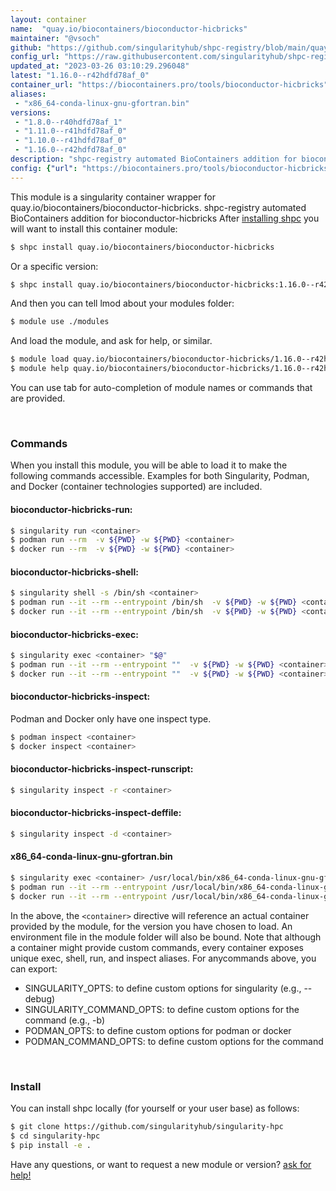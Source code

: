 ```yaml
---
layout: container
name:  "quay.io/biocontainers/bioconductor-hicbricks"
maintainer: "@vsoch"
github: "https://github.com/singularityhub/shpc-registry/blob/main/quay.io/biocontainers/bioconductor-hicbricks/container.yaml"
config_url: "https://raw.githubusercontent.com/singularityhub/shpc-registry/main/quay.io/biocontainers/bioconductor-hicbricks/container.yaml"
updated_at: "2023-03-26 03:10:29.296048"
latest: "1.16.0--r42hdfd78af_0"
container_url: "https://biocontainers.pro/tools/bioconductor-hicbricks"
aliases:
 - "x86_64-conda-linux-gnu-gfortran.bin"
versions:
 - "1.8.0--r40hdfd78af_1"
 - "1.11.0--r41hdfd78af_0"
 - "1.10.0--r41hdfd78af_0"
 - "1.16.0--r42hdfd78af_0"
description: "shpc-registry automated BioContainers addition for bioconductor-hicbricks"
config: {"url": "https://biocontainers.pro/tools/bioconductor-hicbricks", "maintainer": "@vsoch", "description": "shpc-registry automated BioContainers addition for bioconductor-hicbricks", "latest": {"1.16.0--r42hdfd78af_0": "sha256:272d8db8e7d64cc5f1f9dca7f958d564071a9867df422a6707e8dd660a751e26"}, "tags": {"1.8.0--r40hdfd78af_1": "sha256:2fbeb2e4b144eaf77215f4e0e31ffa51192e4e25f1073fcbb47581d8b7923103", "1.11.0--r41hdfd78af_0": "sha256:5c03e1f339c2dc4f10d463f42aad5633d1ae90b94ebd4feb47fec30a8ed424ab", "1.10.0--r41hdfd78af_0": "sha256:3018e3e36cfcf336423cc728142ab2ab4dad49e1fa5a130d35b2d725521c9d99", "1.16.0--r42hdfd78af_0": "sha256:272d8db8e7d64cc5f1f9dca7f958d564071a9867df422a6707e8dd660a751e26"}, "docker": "quay.io/biocontainers/bioconductor-hicbricks", "aliases": {"x86_64-conda-linux-gnu-gfortran.bin": "/usr/local/bin/x86_64-conda-linux-gnu-gfortran.bin"}}
---
```


This module is a singularity container wrapper for quay.io/biocontainers/bioconductor-hicbricks.
shpc-registry automated BioContainers addition for bioconductor-hicbricks
After [installing shpc](#install) you will want to install this container module:


```bash
$ shpc install quay.io/biocontainers/bioconductor-hicbricks
```

Or a specific version:

```bash
$ shpc install quay.io/biocontainers/bioconductor-hicbricks:1.16.0--r42hdfd78af_0
```

And then you can tell lmod about your modules folder:

```bash
$ module use ./modules
```

And load the module, and ask for help, or similar.

```bash
$ module load quay.io/biocontainers/bioconductor-hicbricks/1.16.0--r42hdfd78af_0
$ module help quay.io/biocontainers/bioconductor-hicbricks/1.16.0--r42hdfd78af_0
```

You can use tab for auto-completion of module names or commands that are provided.

<br>

### Commands

When you install this module, you will be able to load it to make the following commands accessible.
Examples for both Singularity, Podman, and Docker (container technologies supported) are included.

#### bioconductor-hicbricks-run:

```bash
$ singularity run <container>
$ podman run --rm  -v ${PWD} -w ${PWD} <container>
$ docker run --rm  -v ${PWD} -w ${PWD} <container>
```

#### bioconductor-hicbricks-shell:

```bash
$ singularity shell -s /bin/sh <container>
$ podman run --it --rm --entrypoint /bin/sh  -v ${PWD} -w ${PWD} <container>
$ docker run --it --rm --entrypoint /bin/sh  -v ${PWD} -w ${PWD} <container>
```

#### bioconductor-hicbricks-exec:

```bash
$ singularity exec <container> "$@"
$ podman run --it --rm --entrypoint ""  -v ${PWD} -w ${PWD} <container> "$@"
$ docker run --it --rm --entrypoint ""  -v ${PWD} -w ${PWD} <container> "$@"
```

#### bioconductor-hicbricks-inspect:

Podman and Docker only have one inspect type.

```bash
$ podman inspect <container>
$ docker inspect <container>
```

#### bioconductor-hicbricks-inspect-runscript:

```bash
$ singularity inspect -r <container>
```

#### bioconductor-hicbricks-inspect-deffile:

```bash
$ singularity inspect -d <container>
```


#### x86_64-conda-linux-gnu-gfortran.bin

```bash
$ singularity exec <container> /usr/local/bin/x86_64-conda-linux-gnu-gfortran.bin
$ podman run --it --rm --entrypoint /usr/local/bin/x86_64-conda-linux-gnu-gfortran.bin   -v ${PWD} -w ${PWD} <container> -c " $@"
$ docker run --it --rm --entrypoint /usr/local/bin/x86_64-conda-linux-gnu-gfortran.bin   -v ${PWD} -w ${PWD} <container> -c " $@"
```



In the above, the `<container>` directive will reference an actual container provided
by the module, for the version you have chosen to load. An environment file in the
module folder will also be bound. Note that although a container
might provide custom commands, every container exposes unique exec, shell, run, and
inspect aliases. For anycommands above, you can export:

 - SINGULARITY_OPTS: to define custom options for singularity (e.g., --debug)
 - SINGULARITY_COMMAND_OPTS: to define custom options for the command (e.g., -b)
 - PODMAN_OPTS: to define custom options for podman or docker
 - PODMAN_COMMAND_OPTS: to define custom options for the command

<br>

### Install

You can install shpc locally (for yourself or your user base) as follows:

```bash
$ git clone https://github.com/singularityhub/singularity-hpc
$ cd singularity-hpc
$ pip install -e .
```

Have any questions, or want to request a new module or version? [ask for help!](https://github.com/singularityhub/singularity-hpc/issues)